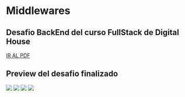 # Middlewares
## Desafio BackEnd del curso FullStack de Digital House

<a href="/DESAFIO/M05C07%20-%20Ejercitaci%C3%B3n.pdf">IR AL PDF<a>


## Preview del desafio finalizado

<img src="/public/images/preview1.PNG">
<img src="/public/images/preview2.PNG">
<img src="/public/images/preview3.PNG">
<img src="/public/images/preview4.PNG">
